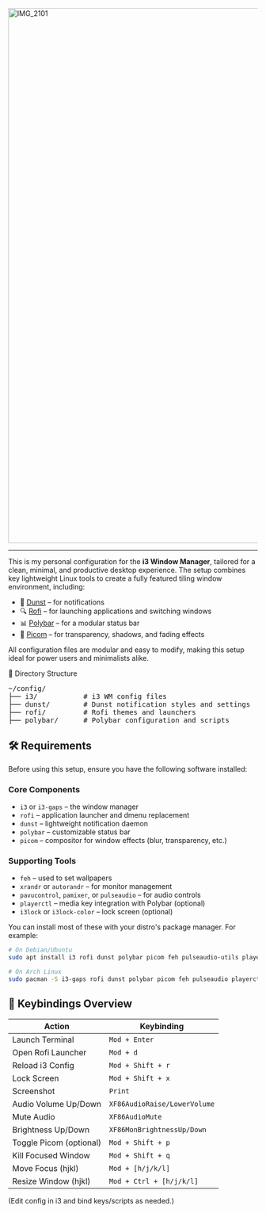 <img width="1920" height="1080" alt="IMG_2101" src="https://github.com/user-attachments/assets/d78b2398-504a-419e-a878-87bcc635e260" />

___

This is my personal configuration for the **i3 Window Manager**, tailored for a clean, minimal, and productive desktop experience. The setup combines key lightweight Linux tools to create a fully featured tiling window environment, including:

- 🔔 [Dunst](https://github.com/dunst-project/dunst) – for notifications
- 🔍 [Rofi](https://github.com/davatorium/rofi) – for launching applications and switching windows
- 📊 [Polybar](https://github.com/polybar/polybar) – for a modular status bar
- 💨 [Picom](https://github.com/yshui/picom) – for transparency, shadows, and fading effects

All configuration files are modular and easy to modify, making this setup ideal for power users and minimalists alike.


📁 Directory Structure
<pre>
~/config/
├── i3/           # i3 WM config files
├── dunst/        # Dunst notification styles and settings
├── rofi/         # Rofi themes and launchers
├── polybar/      # Polybar configuration and scripts
</pre>

## 🛠️ Requirements

Before using this setup, ensure you have the following software installed:

### Core Components

- `i3` or `i3-gaps` – the window manager
- `rofi` – application launcher and dmenu replacement
- `dunst` – lightweight notification daemon
- `polybar` – customizable status bar
- `picom` – compositor for window effects (blur, transparency, etc.)

### Supporting Tools

- `feh` – used to set wallpapers
- `xrandr` or `autorandr` – for monitor management
- `pavucontrol`, `pamixer`, or `pulseaudio` – for audio controls
- `playerctl` – media key integration with Polybar (optional)
- `i3lock` or `i3lock-color` – lock screen (optional)

You can install most of these with your distro's package manager. For example:

```bash
# On Debian/Ubuntu
sudo apt install i3 rofi dunst polybar picom feh pulseaudio-utils playerctl

# On Arch Linux
sudo pacman -S i3-gaps rofi dunst polybar picom feh pulseaudio playerctl
```



## 🎯 Keybindings Overview

| Action                  | Keybinding                  |
|-------------------------|-----------------------------|
| Launch Terminal         | `Mod + Enter`               |
| Open Rofi Launcher      | `Mod + d`                   |
| Reload i3 Config        | `Mod + Shift + r`           |
| Lock Screen             | `Mod + Shift + x`           |
| Screenshot              | `Print`                     |
| Audio Volume Up/Down    | `XF86AudioRaise/LowerVolume` |
| Mute Audio              | `XF86AudioMute`             |
| Brightness Up/Down      | `XF86MonBrightnessUp/Down`  |
| Toggle Picom (optional) | `Mod + Shift + p`           |
| Kill Focused Window     | `Mod + Shift + q`           |
| Move Focus (hjkl)       | `Mod + [h/j/k/l]`            |
| Resize Window (hjkl)    | `Mod + Ctrl + [h/j/k/l]`     |

(Edit config in i3 and bind keys/scripts as needed.)


